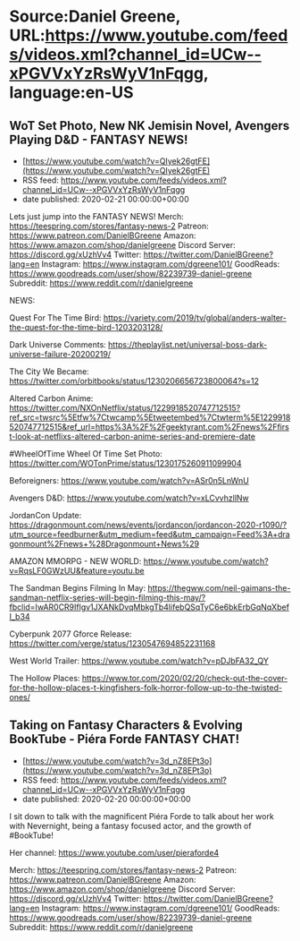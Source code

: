 # Source:Daniel Greene, URL:https://www.youtube.com/feeds/videos.xml?channel_id=UCw--xPGVVxYzRsWyV1nFqgg, language:en-US

## WoT Set Photo, New NK Jemisin Novel, Avengers Playing D&D - FANTASY NEWS!
 - [https://www.youtube.com/watch?v=QIyek26gtFE](https://www.youtube.com/watch?v=QIyek26gtFE)
 - RSS feed: https://www.youtube.com/feeds/videos.xml?channel_id=UCw--xPGVVxYzRsWyV1nFqgg
 - date published: 2020-02-21 00:00:00+00:00

Lets just jump into the FANTASY NEWS! 
Merch: https://teespring.com/stores/fantasy-news-2
Patreon: https://www.patreon.com/DanielBGreene
Amazon: https://www.amazon.com/shop/danielgreene
Discord Server: https://discord.gg/xUzhVv4
Twitter: https://twitter.com/DanielBGreene?lang=en
Instagram: https://www.instagram.com/dgreene101/
GoodReads: https://www.goodreads.com/user/show/82239739-daniel-greene
Subreddit: https://www.reddit.com/r/danielgreene


NEWS: 

Quest For The Time Bird: https://variety.com/2019/tv/global/anders-walter-the-quest-for-the-time-bird-1203203128/

Dark Universe Comments: https://theplaylist.net/universal-boss-dark-universe-failure-20200219/

The City We Became: https://twitter.com/orbitbooks/status/1230206656723800064?s=12

Altered Carbon Anime: https://twitter.com/NXOnNetflix/status/1229918520747712515?ref_src=twsrc%5Etfw%7Ctwcamp%5Etweetembed%7Ctwterm%5E1229918520747712515&ref_url=https%3A%2F%2Fgeektyrant.com%2Fnews%2Ffirst-look-at-netflixs-altered-carbon-anime-series-and-premiere-date

#WheelOfTime Wheel Of Time Set Photo: https://twitter.com/WOTonPrime/status/1230175260911099904

Beforeigners: https://www.youtube.com/watch?v=ASr0n5LnWnU

Avengers D&D: https://www.youtube.com/watch?v=xLCvvhzllNw

JordanCon Update: https://dragonmount.com/news/events/jordancon/jordancon-2020-r1090/?utm_source=feedburner&utm_medium=feed&utm_campaign=Feed%3A+dragonmount%2Fnews+%28Dragonmount+News%29

AMAZON MMORPG - NEW WORLD: https://www.youtube.com/watch?v=RqsLF0GWzUU&feature=youtu.be

The Sandman Begins Filming In May: https://thegww.com/neil-gaimans-the-sandman-netflix-series-will-begin-filming-this-may/?fbclid=IwAR0CR9Iflgv1JXANkDvqMbkgTb4lifebQSqTyC6e6bkErbGqNqXbefI_b34

Cyberpunk 2077 Gforce Release: https://twitter.com/verge/status/1230547694852231168

West World Trailer: https://www.youtube.com/watch?v=pDJbFA32_QY

The Hollow Places: https://www.tor.com/2020/02/20/check-out-the-cover-for-the-hollow-places-t-kingfishers-folk-horror-follow-up-to-the-twisted-ones/

## Taking on Fantasy Characters & Evolving BookTube - Piéra Forde FANTASY CHAT!
 - [https://www.youtube.com/watch?v=3d_nZ8EPt3o](https://www.youtube.com/watch?v=3d_nZ8EPt3o)
 - RSS feed: https://www.youtube.com/feeds/videos.xml?channel_id=UCw--xPGVVxYzRsWyV1nFqgg
 - date published: 2020-02-20 00:00:00+00:00

I sit down to talk with the magnificent Piéra Forde to talk about her work with Nevernight, being a fantasy focused actor, and the growth of #BookTube! 

Her channel: https://www.youtube.com/user/pieraforde4

Merch: https://teespring.com/stores/fantasy-news-2
Patreon: https://www.patreon.com/DanielBGreene
Amazon: https://www.amazon.com/shop/danielgreene
Discord Server: https://discord.gg/xUzhVv4
Twitter: https://twitter.com/DanielBGreene?lang=en
Instagram: https://www.instagram.com/dgreene101/
GoodReads: https://www.goodreads.com/user/show/82239739-daniel-greene
Subreddit: https://www.reddit.com/r/danielgreene

